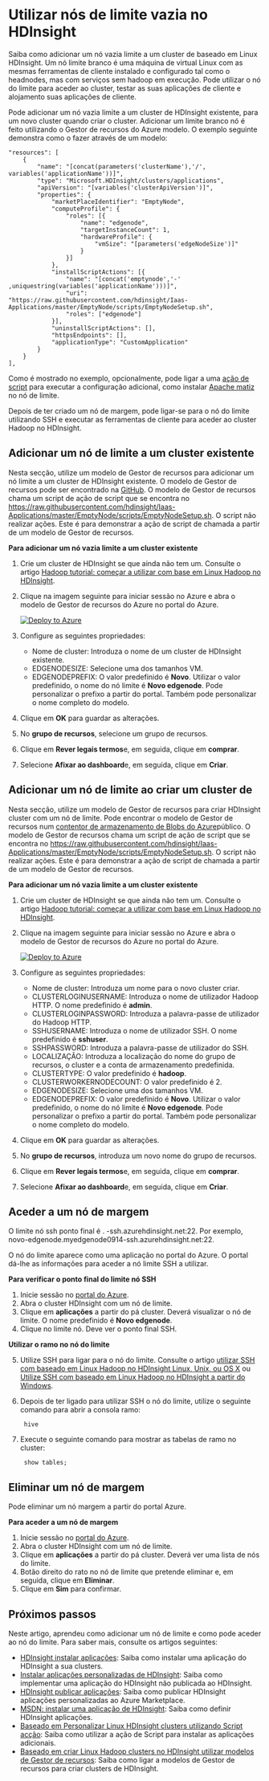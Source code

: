 <properties
    pageTitle="Utilizar nós de limite vazia no HDInsight | Microsoft Azure"
    description="Como para adicionar um nó de limite ampty a cluster de HDInsight que pode ser utilizado como um cliente e para as aplicações de HDInsight o teste/anfitrião."
    services="hdinsight"
    editor="cgronlun"
    manager="jhubbard"
    authors="mumian"
    tags="azure-portal"
    documentationCenter=""/>

<tags
    ms.service="hdinsight"
    ms.workload="big-data"
    ms.tgt_pltfrm="na"
    ms.devlang="na"
    ms.topic="article"
    ms.date="09/14/2016"
    ms.author="jgao"/>

# <a name="use-empty-edge-nodes-in-hdinsight"></a>Utilizar nós de limite vazia no HDInsight

Saiba como adicionar um nó vazia limite a um cluster de baseado em Linux HDInsight. Um nó limite branco é uma máquina de virtual Linux com as mesmas ferramentas de cliente instalado e configurado tal como o headnodes, mas com serviços sem hadoop em execução. Pode utilizar o nó do limite para aceder ao cluster, testar as suas aplicações de cliente e alojamento suas aplicações de cliente. 

Pode adicionar um nó vazia limite a um cluster de HDInsight existente, para um novo cluster quando criar o cluster. Adicionar um limite branco nó é feito utilizando o Gestor de recursos do Azure modelo.  O exemplo seguinte demonstra como o fazer através de um modelo:

    "resources": [
        {
            "name": "[concat(parameters('clusterName'),'/', variables('applicationName'))]",
            "type": "Microsoft.HDInsight/clusters/applications",
            "apiVersion": "[variables('clusterApiVersion')]",
            "properties": {
                "marketPlaceIdentifier": "EmptyNode",
                "computeProfile": {
                    "roles": [{
                        "name": "edgenode",
                        "targetInstanceCount": 1,
                        "hardwareProfile": {
                            "vmSize": "[parameters('edgeNodeSize')]"
                        }
                    }]
                },
                "installScriptActions": [{
                    "name": "[concat('emptynode','-' ,uniquestring(variables('applicationName')))]",
                    "uri": "https://raw.githubusercontent.com/hdinsight/Iaas-Applications/master/EmptyNode/scripts/EmptyNodeSetup.sh",
                    "roles": ["edgenode"]
                }],
                "uninstallScriptActions": [],
                "httpsEndpoints": [],
                "applicationType": "CustomApplication"
            }
        }
    ],

Como é mostrado no exemplo, opcionalmente, pode ligar a uma [ação de script](hdinsight-hadoop-customize-cluster-linux.md) para executar a configuração adicional, como instalar [Apache matiz](hdinsight-hadoop-hue-linux.md) no nó de limite.

Depois de ter criado um nó de margem, pode ligar-se para o nó do limite utilizando SSH e executar as ferramentas de cliente para aceder ao cluster Hadoop no HDInsight.

## <a name="add-an-edge-node-to-an-existing-cluster"></a>Adicionar um nó de limite a um cluster existente

Nesta secção, utilize um modelo de Gestor de recursos para adicionar um nó limite a um cluster de HDInsight existente.  O modelo de Gestor de recursos pode ser encontrado na [GitHub](https://github.com/hdinsight/Iaas-Applications/tree/master/EmptyNode). O modelo de Gestor de recursos chama um script de ação de script que se encontra no https://raw.githubusercontent.com/hdinsight/Iaas-Applications/master/EmptyNode/scripts/EmptyNodeSetup.sh. O script não realizar ações.  Este é para demonstrar a ação de script de chamada a partir de um modelo de Gestor de recursos.

**Para adicionar um nó vazia limite a um cluster existente**

1. Crie um cluster de HDInsight se que ainda não tem um.  Consulte o artigo [Hadoop tutorial: começar a utilizar com base em Linux Hadoop no HDInsight](hdinsight-hadoop-linux-tutorial-get-started.md).
2. Clique na imagem seguinte para iniciar sessão no Azure e abra o modelo de Gestor de recursos do Azure no portal do Azure. 

    <a href="https://portal.azure.com/#create/Microsoft.Template/uri/https%3A%2F%2Fraw.githubusercontent.com%2Fhdinsight%2FIaas-Applications%2Fmaster%2FEmptyNode%2Fazuredeploy.json" target="_blank"><img src="https://acom.azurecomcdn.net/80C57D/cdn/mediahandler/docarticles/dpsmedia-prod/azure.microsoft.com/en-us/documentation/articles/hdinsight-hbase-tutorial-get-started-linux/20160201111850/deploy-to-azure.png" alt="Deploy to Azure"></a>

3. Configure as seguintes propriedades:

    - Nome de cluster: Introduza o nome de um cluster de HDInsight existente.
    - EDGENODESIZE: Selecione uma dos tamanhos VM.
    - EDGENODEPREFIX: O valor predefinido é **Novo**.  Utilizar o valor predefinido, o nome do nó limite é **Novo edgenode**.  Pode personalizar o prefixo a partir do portal. Também pode personalizar o nome completo do modelo.


4. Clique em **OK** para guardar as alterações.
5. No **grupo de recursos**, selecione um grupo de recursos.
6. Clique em **Rever legais termos**e, em seguida, clique em **comprar**.
7. Selecione **Afixar ao dashboard**e, em seguida, clique em **Criar**.

## <a name="add-an-edge-node-when-creating-a-cluster"></a>Adicionar um nó de limite ao criar um cluster de

Nesta secção, utilize um modelo de Gestor de recursos para criar HDInsight cluster com um nó de limite.  Pode encontrar o modelo de Gestor de recursos num [contentor de armazenamento de Blobs do Azure](http://hditutorialdata.blob.core.windows.net/armtemplates/create-linux-based-hadoop-cluster-in-hdinsight-with-edge-node.json)público. O modelo de Gestor de recursos chama um script de ação de script que se encontra no https://raw.githubusercontent.com/hdinsight/Iaas-Applications/master/EmptyNode/scripts/EmptyNodeSetup.sh. O script não realizar ações.  Este é para demonstrar a ação de script de chamada a partir de um modelo de Gestor de recursos.

**Para adicionar um nó vazia limite a um cluster existente**

1. Crie um cluster de HDInsight se que ainda não tem um.  Consulte o artigo [Hadoop tutorial: começar a utilizar com base em Linux Hadoop no HDInsight](hdinsight-hadoop-linux-tutorial-get-started.md).
2. Clique na imagem seguinte para iniciar sessão no Azure e abra o modelo de Gestor de recursos do Azure no portal do Azure. 

    <a href="https://portal.azure.com/#create/Microsoft.Template/uri/https%3A%2F%2Fhditutorialdata.blob.core.windows.net%2Farmtemplates%2Fcreate-linux-based-hadoop-cluster-in-hdinsight-with-edge-node.json" target="_blank"><img src="https://acom.azurecomcdn.net/80C57D/cdn/mediahandler/docarticles/dpsmedia-prod/azure.microsoft.com/en-us/documentation/articles/hdinsight-hbase-tutorial-get-started-linux/20160201111850/deploy-to-azure.png" alt="Deploy to Azure"></a>

3. Configure as seguintes propriedades:
        
    - Nome de cluster: Introduza um nome para o novo cluster criar.
    - CLUSTERLOGINUSERNAME: Introduza o nome de utilizador Hadoop HTTP.  O nome predefinido é **admin**.
    - CLUSTERLOGINPASSWORD: Introduza a palavra-passe de utilizador do Hadoop HTTP.
    - SSHUSERNAME: Introduza o nome de utilizador SSH. O nome predefinido é **sshuser**.
    - SSHPASSWORD: Introduza a palavra-passe de utilizador do SSH.
    - LOCALIZAÇÃO: Introduza a localização do nome do grupo de recursos, o cluster e a conta de armazenamento predefinida.
    - CLUSTERTYPE: O valor predefinido é **hadoop**.
    - CLUSTERWORKERNODECOUNT: O valor predefinido é 2.
    - EDGENODESIZE: Selecione uma dos tamanhos VM.
    - EDGENODEPREFIX: O valor predefinido é **Novo**.  Utilizar o valor predefinido, o nome do nó limite é **Novo edgenode**.  Pode personalizar o prefixo a partir do portal. Também pode personalizar o nome completo do modelo.

4. Clique em **OK** para guardar as alterações.
5. No **grupo de recursos**, introduza um novo nome do grupo de recursos.
6. Clique em **Rever legais termos**e, em seguida, clique em **comprar**.
7. Selecione **Afixar ao dashboard**e, em seguida, clique em **Criar**. 


## <a name="access-an-edge-node"></a>Aceder a um nó de margem

O limite nó ssh ponto final é <EdgeNodeName>. <ClusterName>-ssh.azurehdinsight.net:22.  Por exemplo, novo-edgenode.myedgenode0914-ssh.azurehdinsight.net:22.

O nó do limite aparece como uma aplicação no portal do Azure.  O portal dá-lhe as informações para aceder a nó limite SSH a utilizar.

**Para verificar o ponto final do limite nó SSH**

1. Inicie sessão no [portal do Azure](https://portal.azure.com).
2. Abra o cluster HDInsight com um nó de limite.
3. Clique em **aplicações** a partir do pá cluster. Deverá visualizar o nó de limite.  O nome predefinido é **Novo edgenode**.
4. Clique no limite nó. Deve ver o ponto final SSH.

**Utilizar o ramo no nó do limite**

5. Utilize SSH para ligar para o nó do limite.  Consulte o artigo [utilizar SSH com baseado em Linux Hadoop no HDInsight Linux, Unix, ou OS X](hdinsight-hadoop-linux-use-ssh-unix.md) ou [Utilize SSH com baseado em Linux Hadoop no HDInsight a partir do Windows](hdinsight-hadoop-linux-use-ssh-windows.md).
6. Depois de ter ligado para utilizar SSH o nó do limite, utilize o seguinte comando para abrir a consola ramo:

        hive
7. Execute o seguinte comando para mostrar as tabelas de ramo no cluster:

        show tables;

## <a name="delete-an-edge-node"></a>Eliminar um nó de margem

Pode eliminar um nó margem a partir do portal Azure.

**Para aceder a um nó de margem**

1. Inicie sessão no [portal do Azure](https://portal.azure.com).
2. Abra o cluster HDInsight com um nó de limite.
3. Clique em **aplicações** a partir do pá cluster. Deverá ver uma lista de nós do limite.  
4. Botão direito do rato no nó de limite que pretende eliminar e, em seguida, clique em **Eliminar**.
5. Clique em **Sim** para confirmar.

## <a name="next-steps"></a>Próximos passos

Neste artigo, aprendeu como adicionar um nó de limite e como pode aceder ao nó do limite. Para saber mais, consulte os artigos seguintes:

- [HDInsight instalar aplicações](hdinsight-apps-install-applications.md): Saiba como instalar uma aplicação do HDInsight a sua clusters.
- [Instalar aplicações personalizadas de HDInsight](hdinsight-apps-install-custom-applications.md): Saiba como implementar uma aplicação do HDInsight não publicada ao HDInsight.
- [HDInsight publicar aplicações](hdinsight-apps-publish-applications.md): Saiba como publicar HDInsight aplicações personalizadas ao Azure Marketplace.
- [MSDN: instalar uma aplicação de HDInsight](https://msdn.microsoft.com/library/mt706515.aspx): Saiba como definir HDInsight aplicações.
- [Baseado em Personalizar Linux HDInsight clusters utilizando Script acção](hdinsight-hadoop-customize-cluster-linux.md): Saiba como utilizar a ação de Script para instalar as aplicações adicionais.
- [Baseado em criar Linux Hadoop clusters no HDInsight utilizar modelos de Gestor de recursos](hdinsight-hadoop-create-linux-clusters-arm-templates.md): Saiba como ligar a modelos de Gestor de recursos para criar clusters de HDInsight.

